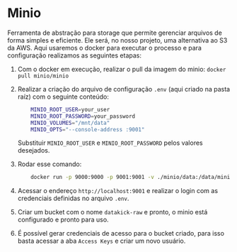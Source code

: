# Minio

Ferramenta de abstração para storage que permite gerenciar arquivos de forma simples e eficiente. Ele será, no nosso projeto, uma alternativa ao S3 da AWS. Aqui usaremos o docker para executar o processo e para configuração realizamos as seguintes etapas:

1. Com o docker em execução, realizar o pull da imagem do minio: `docker pull minio/minio`
2. Realizar a criação do arquivo de configuração `.env` (aqui criado na pasta raíz) com o seguinte conteúdo:

    ```bash
        MINIO_ROOT_USER=your_user
        MINIO_ROOT_PASSWORD=your_password
        MINIO_VOLUMES="/mnt/data"
        MINIO_OPTS="--console-address :9001"
    ```

    Substituir `MINIO_ROOT_USER` e `MINIO_ROOT_PASSWORD` pelos valores desejados.

3. Rodar esse comando:

    ```bash
        docker run -p 9000:9000 -p 9001:9001 -v ./minio/data:/data/minio -v ./.env:/etc/config.env -e "MINIO_CONFIG_ENV_FILE=/etc/config.env" --name "minio_local" minio/minio server --console-address :9001
    ```

4. Acessar o endereço `http://localhost:9001` e realizar o login com as credenciais definidas no arquivo `.env`.

5. Criar um bucket com o nome `datakick-raw` e pronto, o minio está configurado e pronto para uso.

6. É possível gerar credenciais de acesso para o bucket criado, para isso basta acessar a aba `Access Keys` e criar um novo usuário.
